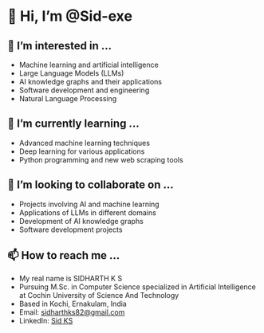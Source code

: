 # 👋 Hi, I’m @Sid-exe

## 👀 I’m interested in ...
- Machine learning and artificial intelligence
- Large Language Models (LLMs)
- AI knowledge graphs and their applications
- Software development and engineering
- Natural Language Processing

## 🌱 I’m currently learning ...
- Advanced machine learning techniques
- Deep learning for various applications
- Python programming and new web scraping tools

## 💞️ I’m looking to collaborate on ...
- Projects involving AI and machine learning
- Applications of LLMs in different domains
- Development of AI knowledge graphs
- Software development projects

## 📫 How to reach me ...
- My real name is SIDHARTH K S
- Pursuing M.Sc. in Computer Science specialized in Artificial Intelligence at Cochin University of Science And Technology
- Based in Kochi, Ernakulam, India
- Email: sidharthks82@gmail.com
- LinkedIn: [Sid KS](https://www.linkedin.com/in/sid-ks)

